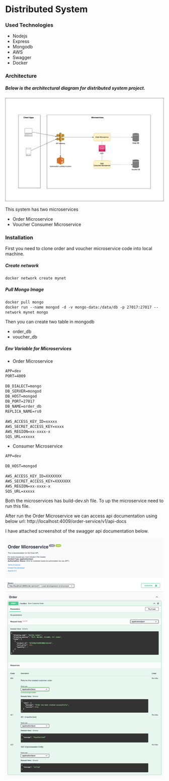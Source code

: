 # Distributed System

### Used Technologies
- Nodejs
- Express
- Mongodb
- AWS
- Swagger
- Docker

### Architecture

##### Below is the architectural diagram for distributed system project.

![My Image](/documents/architecture/distributed_system.png)

This system has two microservices
- Order Microservice
- Voucher Consumer Microservice

### Installation
First you need to clone order and voucher microservice code into local machine.

##### Create network
```
docker network create mynet
```

##### Pull Mongo Image
```
docker pull mongo
docker run --name mongod -d -v mongo-data:/data/db -p 27017:27017 --network mynet mongo
```
Then you can create two table in mongodb
- order_db
- voucher_db

##### Env Variable for Microservices
- Order Microservice

```
APP=dev
PORT=4009

DB_DIALECT=mongo
DB_SERVER=mongod
DB_HOST=mongod
DB_PORT=27017
DB_NAME=order_db
REPLICA_NAME=rs0

AWS_ACCESS_KEY_ID=xxxxx
AWS_SECRET_ACCESS_KEY=xxxx
AWS_REGION=xx-xxxx-x
SQS_URL=xxxxx
```
- Consumer Microservice

```
APP=dev

DB_HOST=mongod

AWS_ACCESS_KEY_ID=XXXXXXX
AWS_SECRET_ACCESS_KEY=XXXXXXX
AWS_REGION=xx-xxxx-x
SQS_URL=xxxxx

```
Both the microservices has build-dev.sh file. To up the microservice need to run this file.

After run the Order Microservice we can access api documentation using below url:
http://localhost:4009/order-service/v1/api-docs

I have attached screenshot of the swagger api documentation below.

![My Image](/documents/swagger_documentation.png)
